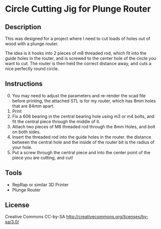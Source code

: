 Circle Cutting Jig for Plunge Router
====================================

Description
-----------

This was designed for a project where I need to cut loads of holes out of wood with a plunge router.

The idea is it hooks into 2 pieces of m8 threaded rod, which fit into the guide holes in the router, and is screwed to the center hole of the circle you want to cut.  The router is then held the correct distance away, and cuts a nice perfectly round circle.

Instructions
------------

0. You may need to adjust the parameters and re-render the scad file before printing, the attached STL is for my router, which has 8mm holes that are 84mm apart.
1. Print
2. Fix a 608 bearing in the central bearing hole using m3 or m4 bolts, and fit the central piece through the middle of it.
3. Attach two pieces of M8 threaded rod through the 8mm Holes, and bolt on both sides.
4. Insert the threaded rod into the guide holes in the router. the distance between the central hole and the inside of the router bit is the radius of your hole.
5. Put a screw through the central piece and into the center point of the piece you are cutting, and cut! 

Tools
-----
* RepRap or similar 3D Printer
* Plunge Router

License
-------
Creative Commons CC-by-SA http://creativecommons.org/licenses/by-sa/3.0/
